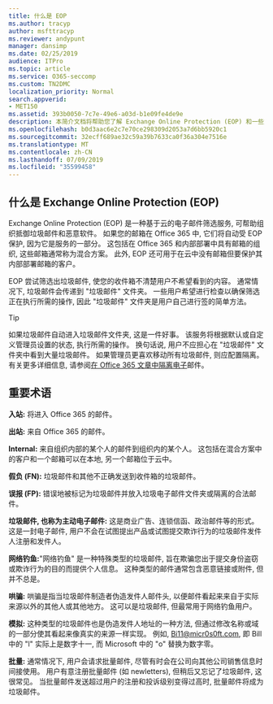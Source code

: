 ```yaml
---
title: 什么是 EOP
ms.author: tracyp
author: msfttracyp
ms.reviewer: andypunt
manager: dansimp
ms.date: 02/25/2019
audience: ITPro
ms.topic: article
ms.service: O365-seccomp
ms.custom: TN2DMC
localization_priority: Normal
search.appverid:
- MET150
ms.assetid: 393b0050-7c7e-49e6-a03d-b1e09fe4de9e
description: 本简介文档将帮助您了解 Exchange Online Protection (EOP) 和一些重要的术语。 这适用于保护 Exchange Online 云托管邮箱的 Office 365 客户和保护本地邮箱 (如 Exchange Server 2016) 的 EOP 独立客户。
ms.openlocfilehash: b0d3aac6e2c7e70ce298309d2053a7d6bb5920c1
ms.sourcegitcommit: 32ecff689ae32c59a39b7633ca0f36a304e7516e
ms.translationtype: MT
ms.contentlocale: zh-CN
ms.lasthandoff: 07/09/2019
ms.locfileid: "35599458"
---
```

## <a name="what-is-exchange-online-protection-eop"></a>什么是 Exchange Online Protection (EOP)

Exchange Online Protection (EOP) 是一种基于云的电子邮件筛选服务, 可帮助组织抵御垃圾邮件和恶意软件。 如果您的邮箱在 Office 365 中, 它们将自动受 EOP 保护, 因为它是服务的一部分。 这包括在 Office 365 和内部部署中具有邮箱的组织, 这些邮箱通常称为混合方案。 此外, EOP 还可用于在云中没有邮箱但要保护其内部部署邮箱的客户。 

EOP 尝试筛选出垃圾邮件, 使您的收件箱不清楚用户不希望看到的内容。 通常情况下, 垃圾邮件会传递到 "垃圾邮件" 文件夹。 一些用户希望进行检查以确保筛选正在执行所需的操作, 因此 "垃圾邮件" 文件夹是用户自己进行签的简单方法。  

> [!TIP]
> 如果垃圾邮件自动进入垃圾邮件文件夹, 这是一件好事。 该服务将根据默认或自定义管理员设置的状态, 执行所需的操作。 换句话说, 用户不应担心在 "垃圾邮件" 文件夹中看到大量垃圾邮件。 如果管理员更喜欢移动所有垃圾邮件, 则应配置隔离。 有关更多详细信息, 请参阅[在 Office 365 文章中隔离电子](../quarantine-email-messages.md)邮件。

## <a name="important-terms"></a>重要术语

**入站:** 将进入 Office 365 的邮件。

**出站:** 来自 Office 365 的邮件。

**Internal:** 来自组织内部的某个人的邮件到组织内的某个人。 这包括在混合方案中的客户和一个邮箱可以在本地, 另一个邮箱位于云中。

**假负 (FN):** 垃圾邮件和其他不正确发送到收件箱的垃圾邮件。

**误报 (FP):** 错误地被标记为垃圾邮件并放入垃圾电子邮件文件夹或隔离的合法邮件。

**垃圾邮件, 也称为主动电子邮件:** 这是商业广告、连锁信函、政治邮件等的形式。这是一封电子邮件, 用户不会在试图提出产品或试图提交欺诈行为的垃圾邮件发件人注册和发件人。

**网络钓鱼:**"网络钓鱼" 是一种特殊类型的垃圾邮件, 旨在欺骗您出于提交身份盗窃或欺诈行为的目的而提供个人信息。 这种类型的邮件通常包含恶意链接或附件, 但并不总是。

**哄骗:** 哄骗是指当垃圾邮件制造者伪造发件人邮件头, 以便邮件看起来来自于实际来源以外的其他人或其他地方。 这可以是垃圾邮件, 但最常用于网络钓鱼用户。

**模拟:** 这种类型的垃圾邮件也是伪造发件人地址的一种方法, 但通过修改名称或域的一部分使其看起来像真实的来源一样实现。 例如, Bi11@micr0s0ft.com, 即 Bill 中的 "l" 实际上是数字十一, 而 Microsoft 中的 "o" 替换为数字零。

**批量:** 通常情况下, 用户会请求批量邮件, 尽管有时会在公司向其他公司销售信息时间接使用。 用户有意注册批量邮件 (如 newletters), 但稍后又忘记了垃圾邮件, 这很常见。 当批量邮件发送超过用户的注册和投诉级别变得过高时, 批量邮件将成为垃圾邮件。
